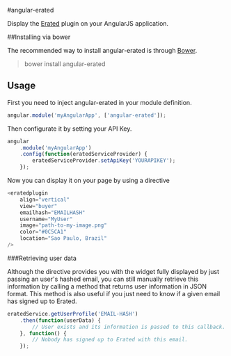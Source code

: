 #angular-erated

Display the [Erated](http://erated.co) plugin on your AngularJS application.

##Installing via bower

The recommended way to install angular-erated is through [Bower](http://bower.io).

>bower install angular-erated

## Usage

First you need to inject angular-erated in your module definition.

```javascript
angular.module('myAngularApp', ['angular-erated']);
```

Then configurate it by setting your API Key.

```javascript
angular
    .module('myAngularApp')
    .config(function(eratedServiceProvider) {
        eratedServiceProvider.setApiKey('YOURAPIKEY');
    });
```

Now you can display it on your page by using a directive

```javascript
<eratedplugin 
    align="vertical" 
    view="buyer" 
    emailhash="EMAILHASH"
    username="MyUser"
    image="path-to-my-image.png"
    color="#0C5CA1"
    location="Sao Paulo, Brazil"
/>
```

###Retrieving user data

Although the directive provides you with the widget fully displayed by just passing an user's hashed email, you can still manually retrieve this information by calling a method that returns user information in JSON format. This method is also useful if you just need to know if a given email has signed up to Erated.

```javascript
eratedService.getUserProfile('EMAIL-HASH')
    .then(function(userData) {
        // User exists and its information is passed to this callback.
    }, function() {
        // Nobody has signed up to Erated with this email.
    });
```
